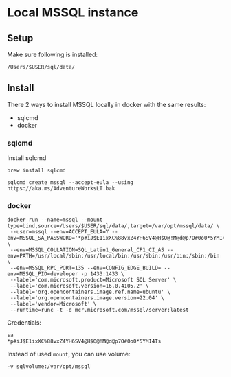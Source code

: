 # Local MSSQL instance

## Setup

Make sure following is installed:

```shell
/Users/$USER/sql/data/
```

## Install

There 2 ways to install MSSQL locally in docker with the same results:

- sqlcmd
- docker

### sqlcmd

Install sqlcmd 
```shell
brew install sqlcmd
```
```shell
sqlcmd create mssql --accept-eula --using https://aka.ms/AdventureWorksLT.bak
```

### docker

```shell
docker run --name=mssql --mount type=bind,source=/Users/$USER/sql/data/,target=/var/opt/mssql/data/ \ 
 --user=mssql --env=ACCEPT_EULA=Y --env=MSSQL_SA_PASSWORD='*p#iJ$E1ixXC%88vxZ4YH6SV4@H$Q@!M@d@p7O#0o0*5YMI4Ts' \
 --env=MSSQL_COLLATION=SQL_Latin1_General_CP1_CI_AS --env=PATH=/usr/local/sbin:/usr/local/bin:/usr/sbin:/usr/bin:/sbin:/bin \
 --env=MSSQL_RPC_PORT=135 --env=CONFIG_EDGE_BUILD= --env=MSSQL_PID=developer -p 1433:1433 \
 --label='com.microsoft.product=Microsoft SQL Server' \
 --label='com.microsoft.version=16.0.4105.2' \
 --label='org.opencontainers.image.ref.name=ubuntu' \
 --label='org.opencontainers.image.version=22.04' \
 --label='vendor=Microsoft' \
 --runtime=runc -t -d mcr.microsoft.com/mssql/server:latest
```

Credentials:

```
sa
*p#iJ$E1ixXC%88vxZ4YH6SV4@H$Q@!M@d@p7O#0o0*5YMI4Ts
```

Instead of used `mount`, you can use volume:

```shell
-v sqlvolume:/var/opt/mssql
```